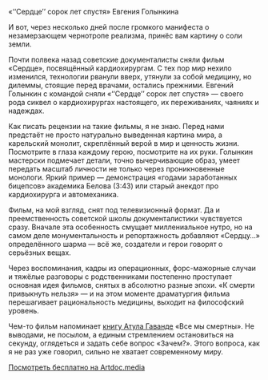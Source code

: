 
​​«‘‘Сердце’’ сорок лет спустя» Евгения Голынкина

И вот, через несколько дней после громкого манифеста о незамерзающем чернотропе реализма, принёс вам картину о соли земли.

Почти полвека назад советские документалисты сняли фильм «Сердце», посвящённый кардиохирургам. С тех пор мир нехило изменился, технологии рванули вверх, утянули за собой медицину, но дилеммы, стоящие перед врачами, остались прежними. Евгений Голынкин с командой сняли «‘‘Сердце’’ сорок лет спустя» — своего рода сиквел о кардиохирургах настоящего, их переживаниях, чаяниях и надеждах.

Как писать рецензии на такие фильмы, я не знаю. Перед нами предстаёт не просто натурально выведенная картина мира, а карельский монолит, скреплённый верой в мир и ценность жизни. Посмотрите в глаза каждому герою, посмотрите на их руки. Голынкин мастерски подмечает детали, точно вычерчивающие образ, умеет передать масштаб личности не только через проникновенные монологи. Яркий пример — демонстрация «годами заработанных бицепсов» академика Белова (3:43) или старый анекдот про кардиохирурга и автомеханика.

Фильм, на мой взгляд, снят под телевизионный формат. Да и преемственность советской школы документалистики чувствуется сразу. Вначале эта особенность смущает миллениальное нутро, но на самом деле монументальность и репортажность добавляют «Сердцу…» определённого шарма — всё же, создатели и герои говорят о серьёзных вещах.

Через воспоминания, кадры из операционных, форс-мажорные случаи и тяжёлые разговоры с родственниками постепенно проступает основная идея фильмов, снятых в абсолютно разные эпохи. «К смерти привыкнуть нельзя» — и на этом моменте драматургия фильма перешагивает рациональность медицины, выходит на философский уровень.

Чем-то фильм напоминает [книгу Атула Гаванде][1] «Все мы смертны». Не выводами, не посылом, а единым стремлением остановиться на секунду, оглядеться и задать себе вопрос «Зачем?». Этого вопроса, как я не раз уже говорил, сильно не хватает современному миру.

[Посмотреть бесплатно на Artdoc.media][2]  

[1]:	http://rara-rara.ru/menu-texts/do_i_posle_smerti
[2]:	https://artdoc.media/ru/movie/serdce__40_let_spus_2016_70/watch/